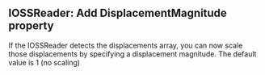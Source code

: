 ## IOSSReader: Add DisplacementMagnitude property

If the IOSSReader detects the displacements array, you can now scale those displacements
by specifying a displacement magnitude. The default value is 1 (no scaling)
